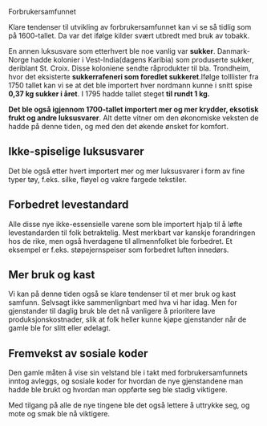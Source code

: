 Forbrukersamfunnet

Klare tendenser til utvikling av forbrukersamfunnet kan vi se så tidlig som på 1600-tallet. Da var det ifølge kilder svært utbredt med bruk av tobakk. 

En annen luksusvare som etterhvert ble noe vanlig var **sukker**. Danmark-Norge hadde kolonier i Vest-India(dagens Karibia) som produserte sukker, deriblant St. Croix. Disse koloniene sendte råprodukter til bla. Trondheim, hvor det eksisterte **sukkerrafeneri som foredlet sukkeret**.Ifølge tolllister fra 1750 tallet kan vi se at det ble importert hver nordmann kunne i snitt spise **0,37 kg sukker i året**. I 1795 hadde tallet steget **til rundt 1 kg.**

**Det ble også igjennom 1700-tallet importert mer og mer krydder, eksotisk frukt og andre luksusvarer**. Alt dette vitner om den økonomiske veksten de hadde på denne tiden, og med den det økende ønsket for komfort.

## Ikke-spiselige luksusvarer
Det ble også etter hvert importert mer og mer luksusvarer i form av fine typer tøy, f.eks. silke, fløyel og vakre fargede tekstiler.

## Forbedret levestandard
Alle disse nye ikke-essensielle varene som ble importert hjalp til å løfte levestandarden til folk betraktelig. Mest merkbart var kanskje forandringen hos de rike, men også hverdagene til allmennfolket ble forbedret. Et eksempel er f.eks. støpejernspeiser som forbedret luften innedørs.

## Mer bruk og kast
Vi kan på denne tiden også se klare tendenser til et mer bruk og kast samfunn. Selvsagt ikke sammenlignbart med hva vi har idag. Men for gjenstander til daglig bruk ble det nå vanligere å prioritere lave produksjonskostnader, slik at folk heller kunne kjøpe gjenstander når de gamle ble for slitt eller ødelagt.

## Fremvekst av sosiale koder
Den gamle måten å vise sin velstand ble i takt med forbrukersamfunnets inntog avleggs, og sosiale koder for hvordan de nye gjenstandene man hadde ble brukt og hvordan man oppførte seg ble stadig viktigere.

Med tilgang på alle de nye tingene ble det også lettere å uttrykke seg, og mote og smak ble nå viktigere.



